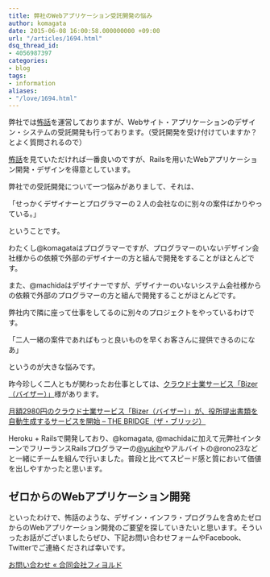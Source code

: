 ```yaml
---
title: 弊社のWebアプリケーション受託開発の悩み
author: komagata
date: 2015-06-08 16:00:58.000000000 +09:00
url: "/articles/1694.html"
dsq_thread_id:
- 4056987397
categories:
- blog
tags:
- information
aliases:
- "/love/1694.html"
---
```

弊社では<a href="http://kowabana.jp" target="_blank">怖話</a>を運営しておりますが、Webサイト・アプリケーションのデザイン・システムの受託開発も行っております。（受託開発を受け付けていますか？とよく質問されるので）

<a href="http://kowabana.jp" target="_blank">怖話</a>を見ていただければ一番良いのですが、Railsを用いたWebアプリケーション開発・デザインを得意としています。

弊社での受託開発について一つ悩みがありまして、それは、

「せっかくデザイナーとプログラマーの２人の会社なのに別々の案件ばかりやっている。」

ということです。

わたくし@komagataはプログラマーですが、プログラマーのいないデザイン会社様からの依頼で外部のデザイナーの方と組んで開発をすることがほとんどです。

また、@machidaはデザイナーですが、デザイナーのいないシステム会社様からの依頼で外部のプログラマーの方と組んで開発することがほとんどです。

弊社内で隣に座って仕事をしてるのに別々のプロジェクトをやっているわけです。

「二人一緒の案件であればもっと良いものを早くお客さんに提供できるのになあ」

というのが大きな悩みです。

昨今珍しく二人ともが関わったお仕事としては、<a href="https://bg-bizer.jp" target="_blank">クラウド士業サービス「Bizer（バイザー）」</a>様があります。

[月額2980円のクラウド士業サービス「Bizer（バイザー）」が、役所提出書類を自動生成するサービスを開始 &#8211; THE BRIDGE（ザ・ブリッジ）][1]

Heroku + Railsで開発しており、@komagata, @machidaに加えて元弊社インターンでフリーランスRailsプログラマーの<a href="https://twitter.com/yukihr" target="_blank">@yukihr</a>やアルバイトの@rono23などと一緒にチームを組んで行いました。普段と比べてスピード感と質において価値を出しやすかったと思います。

## ゼロからのWebアプリケーション開発

といったわけで、怖話のような、デザイン・インフラ・プログラムを含めたゼロからのWebアプリケーション開発のご要望を探していきたいと思います。そういったお話がございましたらぜひ、下記お問い合わせフォームやFacebook、Twitterでご連絡くだされば幸いです。

[お問い合わせ « 合同会社フィヨルド][2]

 [1]: http://thebridge.jp/2014/07/bizer
 [2]: http://fjord.jp/inquiry